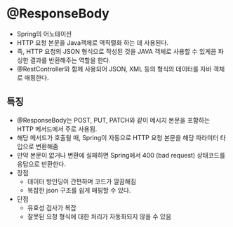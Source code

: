 # @ResponseBody
* Spring의 어노테이션
* HTTP 요청 본문을 Java객체로 역직렬화 하는 데 사용된다.
* 즉, HTTP 요청의 JSON 형식으로 작성된 것을 JAVA 객체로 사용할 수 있게끔 파싱한 결과를 반환해주는 역할을 한다.
* @RestController와 함께 사용되어 JSON, XML 등의 형식의 데이터를 자바 객체로 매핑한다.

## 특징
* @ResponseBody는 POST, PUT, PATCH와 같이 메시지 본문을 포함하는 HTTP 메서드에서 주로 사용됨.
* 해당 메서드가 호출될 때, Spring이 자동으로 HTTP 요청 본문을 해당 파라미터 타입으로 변환해줌
* 만약 본문이 없거나 변환에 실패하면 Spring에서 400 (bad request) 상태코드를 응답으로 반환한다.
* 장점
  * 데이터 방인딩이 간편하며 코드가 깔끔해짐
  * 복잡한 json 구조를 쉽게 매핑할 수 있다.
* 단점
  * 유효성 검사가 복잡
  * 잘못된 요청 형식에 대한 처리가 자동화되지 않을 수 있음